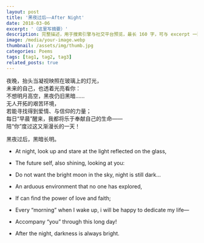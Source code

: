 ```yaml
---
layout: post
title: '黑夜过后——After Night'
date: 2018-03-06
excerpt: '（这里写摘要）'
description: 完整描述，用于搜索引擎与社交平台预览，最长 160 字，可与 excerpt 一致
image: /media/your-image.webp
thumbnail: /assets/img/thumb.jpg
categories: Poems
tags: [tag1, tag2, tag3]
related_posts: true
---
```


夜晚，抬头当凝视映照在玻璃上的灯光，  
未来的自己，也透着光亮看你：  
不想明月高空，黑夜仍旧黑暗……  
无人开拓的艰苦环境，  
若能寻找得到爱情、与信仰的力量；  
每日“早晨”醒来，我都将乐于奉献自己的生命——  
陪“你”度过这又渐漫长的一天！

黑夜过后，黑暗长明。

- At night, look up and stare at the light reflected on the glass,
- The future self, also shining, looking at you:
- Do not want the bright moon in the sky, night is still dark…
- An arduous environment that no one has explored,
- If can find the power of love and faith;
- Every “morning” when I wake up, i will be happy to dedicate my life—
- Accompany “you” through this long day!

- After the night, darkness is always bright.